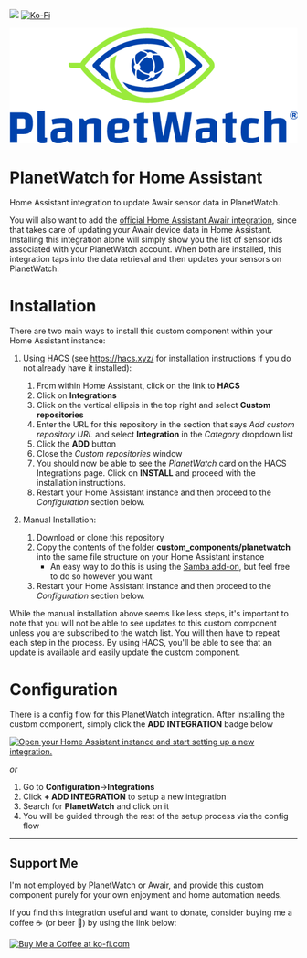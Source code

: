 ![](https://img.shields.io/github/v/release/natekspencer/hacs-planetwatch?style=for-the-badge)
[![Ko-Fi](https://img.shields.io/badge/Ko--fi-F16061?style=for-the-badge&logo=ko-fi&logoColor=white)](https://ko-fi.com/natekspencer)

![](logo.png)

# PlanetWatch for Home Assistant

Home Assistant integration to update Awair sensor data in PlanetWatch.

You will also want to add the [official Home Assistant Awair integration](https://www.home-assistant.io/integrations/awair/), since that takes care of updating your Awair device data in Home Assistant. Installing this integration alone will simply show you the list of sensor ids associated with your PlanetWatch account. When both are installed, this integration taps into the data retrieval and then updates your sensors on PlanetWatch.

# Installation

There are two main ways to install this custom component within your Home Assistant instance:

1. Using HACS (see https://hacs.xyz/ for installation instructions if you do not already have it installed):

   1. From within Home Assistant, click on the link to **HACS**
   2. Click on **Integrations**
   3. Click on the vertical ellipsis in the top right and select **Custom repositories**
   4. Enter the URL for this repository in the section that says _Add custom repository URL_ and select **Integration** in the _Category_ dropdown list
   5. Click the **ADD** button
   6. Close the _Custom repositories_ window
   7. You should now be able to see the _PlanetWatch_ card on the HACS Integrations page. Click on **INSTALL** and proceed with the installation instructions.
   8. Restart your Home Assistant instance and then proceed to the _Configuration_ section below.

2. Manual Installation:
   1. Download or clone this repository
   2. Copy the contents of the folder **custom_components/planetwatch** into the same file structure on your Home Assistant instance
      - An easy way to do this is using the [Samba add-on](https://www.home-assistant.io/getting-started/configuration/#editing-configuration-via-sambawindows-networking), but feel free to do so however you want
   3. Restart your Home Assistant instance and then proceed to the _Configuration_ section below.

While the manual installation above seems like less steps, it's important to note that you will not be able to see updates to this custom component unless you are subscribed to the watch list. You will then have to repeat each step in the process. By using HACS, you'll be able to see that an update is available and easily update the custom component.

# Configuration

There is a config flow for this PlanetWatch integration. After installing the custom component, simply click the **ADD INTEGRATION** badge below

[![Open your Home Assistant instance and start setting up a new integration.](https://my.home-assistant.io/badges/config_flow_start.svg)](https://my.home-assistant.io/redirect/config_flow_start/?domain=planetwatch)

_or_

1. Go to **Configuration**->**Integrations**
2. Click **+ ADD INTEGRATION** to setup a new integration
3. Search for **PlanetWatch** and click on it
4. You will be guided through the rest of the setup process via the config flow

---

## Support Me

I'm not employed by PlanetWatch or Awair, and provide this custom component purely for your own enjoyment and home automation needs.

If you find this integration useful and want to donate, consider buying me a coffee ☕ (or beer 🍺) by using the link below:

<a href='https://ko-fi.com/natekspencer' target='_blank'><img height='35' style='border:0px;height:46px;' src='https://az743702.vo.msecnd.net/cdn/kofi3.png?v=0' border='0' alt='Buy Me a Coffee at ko-fi.com' />
